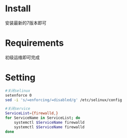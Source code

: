 # Install

安装最新的7版本即可

# Requirements

初级运维即可完成

# Setting

```bash
#关闭selinux
setenforce 0
sed -i 's/=enforcing/=disabled/g' /etc/selinux/config

#关闭service
ServiceList={firewalld,}
for ServiceName in ServiceList; do
    systemctl $ServiceName firewalld
    systemctl $ServiceName firewalld
done
```



